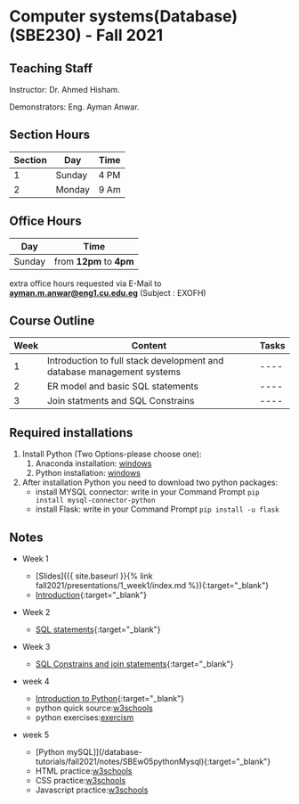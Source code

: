 # Computer systems(Database) \(SBE230\) - Fall 2021

## Teaching Staff

Instructor: Dr. Ahmed Hisham.

Demonstrators:  Eng. Ayman Anwar.  

## Section Hours

| Section | Day | Time  |
|---------|-----|-----------|
|   1     | Sunday | 4 PM |
|   2     | Monday | 9 Am |

## Office Hours

| Day | Time |
|-----|-----------|
| Sunday | from **12pm** to **4pm** |

extra office hours requested via E-Mail to **ayman.m.anwar@eng1.cu.edu.eg** (Subject : EXOFH)

## Course Outline

| Week | Content |  Tasks
|------|-----------------|-----|
|   1  | Introduction to full stack development and database management systems | ---- |
|   2  | ER model and basic SQL statements | ---- |
|   3  | Join statments and SQL Constrains| ---- |

## Required installations
1. Install Python (Two Options-please choose one):
    1.  Anaconda installation: [windows](https://docs.anaconda.com/anaconda/install/windows/) 
    1.  Python installation: [windows](https://www.python.org/downloads/release/python-3712/) 
2. After installation Python you need to download two python packages:
    * install MYSQL connector: write in your Command Prompt ``` pip install mysql-connector-python ```
    * install Flask: write in your Command Prompt ``` pip install -u flask ```



## Notes

* Week 1
    * [Slides]({{ site.baseurl }}{% link fall2021/presentations/1_week1/index.md %}){:target="_blank"}
    * [Introduction](/database-tutorials/fall2021/notes/SBEw01){:target="_blank"}

* Week 2
    * [SQL statements](/database-tutorials/fall2021/notes/SBEw02){:target="_blank"}

* Week 3
    * [SQL Constrains and join statements](/database-tutorials/fall2021/notes/SBEw03){:target="_blank"}
        
* week 4
    * [Introduction to Python](/database-tutorials/fall2021/notes/SBEw04pythonIntroduction){:target="_blank"}
    * python quick source:[w3schools](https://www.w3schools.com/python/)
    * python exercises:[exercism](https://exercism.io/)

* week 5
    * [Python mySQL]](/database-tutorials/fall2021/notes/SBEw05pythonMysql){:target="_blank"}
    * HTML practice:[w3schools](https://www.w3schools.com/html/default.asp)
    * CSS practice:[w3schools](https://www.w3schools.com/css/default.asp)
    * Javascript practice:[w3schools](https://www.w3schools.com/js/default.asp)
<!-- 
* week 6
    * [mySQL Exercise](/database-tutorials/fall2021/notes/SBEw06){:target="_blank"}

* Week 7
    * [Basic Flask App](/database-tutorials/fall2021/notes/SBEw07){:target="_blank"}

* Week 8
    * [Dynamic Flask App](/database-tutorials/fall2021/notes/SBEw08){:target="_blank"}

## Project

* [main-statement](/database-tutorials/fall2021/notes/SBEProjectStatment){:target="_blank"} -->
